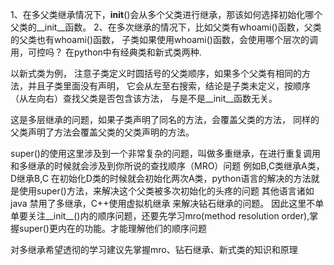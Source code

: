 1、在多父类继承情况下，__init__()会从多个父类进行继承，那该如何选择初始化哪个父类的__init__函数。
2、在多次继承的情况下，比如父类有whoami()函数，父类的父类也有whoami()函数，
子类如果使用whoami()函数，会使用哪个层次的调用，可控吗？
在python中有经典类和新式类两种.


以新式类为例，
注意子类定义时圆括号的父类顺序，如果多个父类有相同的方法，并且子类里面没有声明，
它会从左至右搜索，结论是子类未定义，按顺序（从左向右）查找父类是否包含该方法，
与是不是__init__函数无关。

这是多层继承的问题，如果子类声明了同名的方法，会覆盖父类的方法，
同样的父类声明了方法会覆盖父类的父类声明的方法。


super()的使用这里涉及到一个非常复杂的问题，叫做多重继承，在进行重复调用和多继承的时候就会涉及到你所说的查找顺序（MRO）问题
例如B,C类继承A类，D继承B,C 在初始化D类的时候就会初始化两次A类，python语言的解决的方法就是使用super()方法，来解决这个父类被多次初始化的头疼的问题
其他语言诸如java 禁用了多继承，C++使用虚拟机继承 来解决钻石继承的问题。
因此这里不单单要关注__init__()内的顺序问题，还要先学习mro(method resolution order),掌握super()更内在的功能。才能理解他们的顺序问题


对多继承希望透彻的学习建议先掌握mro、钻石继承、新式类的知识和原理